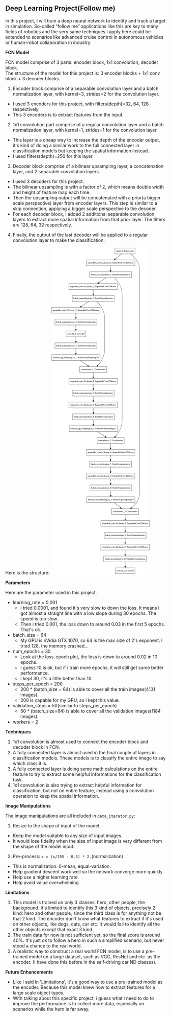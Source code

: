 ## Deep Learning Project(Follow me) ##

In this project, I will train a deep neural network to identify and track a target in simulation. So-called “follow me” applications like this are key to many fields of robotics and the very same techniques i apply here could be extended to scenarios like advanced cruise control in autonomous vehicles or human-robot collaboration in industry.

**FCN Model**

FCN model comprise of 3 parts: encoder block, 1x1 convolution, decoder block.  
The structure of the model for this project is: 3 encoder blocks + 1x1 conv block + 3 decoder blocks.

1. Encoder block comprise of a separable convolution layer and a batch normalization layer, with kernel=3, strides=2 for the convolution layer.
  * I used 3 encoders for this project, with filters(depth)=32, 64, 128 respectively.
  * This 3 encoders is to extract features from the input.
2. 1x1 convolution part comprise of a regular convolution layer and a batch normalization layer, with kernel=1, strides=1 for the convolution layer.
  * This layer is a cheap way to increase the depth of the encoder output, it's kind of doing a similar work to the full connected layer in classification models but keeping the spatial information instead.
  * I used filters(depth)=256 for this layer.
3. Decoder block comprise of a bilinear upsampling layer, a concatenation layer, and 2 separable convolution layers.
  * I used 3 decoders for this project.
  * The bilinear upsampling is with a factor of 2, which means double width and height of feature map each time.
  * Then the upsampling output will be concatenated with a prior(a bigger scale perspective) layer from encoder layers. This step is similar to a skip connection, applying a bigger scale perspective to the decoder.
  * For each decoder block, i added 2 additional separable convolution layers to extract more spatial information from that prior layer. The filters are 128, 64, 32 respectively.
4. Finally, the output of the last decoder will be applied to a regular convolution layer to make the classification.  

Here is the structure:
![The FCN Model](./misc/model.png)

**Parameters**

Here are the parameter used in this project.

* learning_rate = 0.001
  - I tried 0.0001, and found it's very slow to down the loss. It means i got almost a straight line with a low slope during 30 epochs. The speed is too slow.
  - Then i tried 0.001, the loss down to around 0.03 in the first 5 epochs. That's ok.
* batch_size = 64
  - My GPU is nVidia GTX 1070, so 64 is the max size of 2's exponent. I tried 128, the memory crashed...
* num_epochs = 30
  - Look at the loss-epoch plot, the loss is down to around 0.02 in 10 epochs.
  - I guess 10 is ok, but if i train more epochs, it will still get some better performance.
  - I kept 30, it's a little better than 10.
* steps_per_epoch = 200
  - 200 * (batch_size = 64) is able to cover all the train images(4131 images).
  - 200 is capable for my GPU, so i kept this value.
* validation_steps = 50(similar to steps_per_epoch)
  - 50 * (batch_size=64) is able to cover all the validation images(1184 images).
* workers = 2

**Techniques**

1. 1x1 convolution is almost used to connect the encoder block and decoder block in FCN.
2. A fully connected layer is almost used in the final couple of layers in classification models. These models is to classify the entire image to say which class it is.
3. A fully connected layer is doing some math calculations on the entire feature to try to extract some helpful informations for the classification task.
4. 1x1 convolution is also trying to extract helpful information for classification, but not on entire feature, instead using a convolution operation to keep the spatial information.

**Image Manipulations**

The image manipulations are all included in `data_iterator.py`:
1. Resize to the shape of input of the model.
  * Keep the model suitable to any size of input images.
  * It would lose fidelity when the size of input image is very different from the shape of the model input.
2. Pre-process: `x = (x/255 - 0.5) * 2.`(normalization)
  * This is normalization: 0-mean, equal-variation.
  * Help gradient descent work well so the network converge more quickly.
  * Help use a higher learning rate.
  * Help avoid value overwhelming.

**Limitations**

1. This model is trained on only 3 classes: hero, other people, the background. It's limited to identify this 3 kind of objects, precisely 2 kind: hero and other people, since the third class is for anything not be that 2 kind. The encoder don't know what features to extract if it's used on other objects, like dogs, cats, car etc. It would fail to identify all the other objects except that exact 3 kind.
2. The train data for now is not sufficient yet, so the final score is around 40%. It's just ok to follow a hero in such a simplified scenario, but never stood a chance to the real world.
3. A realistic way to construct a real world FCN model, is to use a pre-trained model on a large dataset, such as VGG, ResNet and etc. as the encoder. (I have done this before in the self-driving car ND classes).

**Future Enhancements**

* Like i said in 'Limitations', it's a good way to use a pre-trained model as the encoder. Because this model knew how to extract features for a large scale object types.
* With talking about this specific project, i guess what i need to do to improve the performance is to collect more data, especially on scenarios while the hero is far away.
